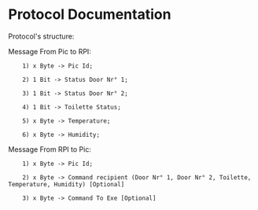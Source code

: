# Protocol Documentation

Protocol's structure:

Message From Pic to RPI:

        1) x Byte -> Pic Id;

        2) 1 Bit -> Status Door Nr° 1;

        3) 1 Bit -> Status Door Nr° 2;

        4) 1 Bit -> Toilette Status;

        5) x Byte -> Temperature;

        6) x Byte -> Humidity;

Message From RPI to Pic:

        1) x Byte -> Pic Id;

        2) x Byte -> Command recipient (Door Nr° 1, Door Nr° 2, Toilette, Temperature, Humidity) [Optional]

        3) x Byte -> Command To Exe [Optional]